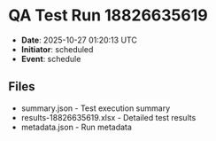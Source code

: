 # QA Test Run 18826635619

- **Date**: 2025-10-27 01:20:13 UTC
- **Initiator**: scheduled
- **Event**: schedule

## Files
- summary.json - Test execution summary
- results-18826635619.xlsx - Detailed test results
- metadata.json - Run metadata
